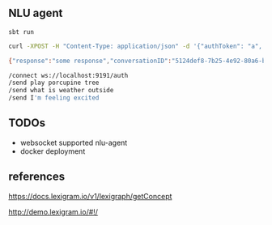 NLU agent 
-----------

```
sbt run
```

```bash
curl -XPOST -H "Content-Type: application/json" -d '{"authToken": "a", "correlationID": "c494cc73-371c-4efa-845c-8727cd9b6079", "msgTimestamp": "2017-11-30T01:54:41.802", "name": "some name", "passthrough": null, "userID": "userID", "loyalty": 0}' localhost:9191/auth 

{"response":"some response","conversationID":"5124def8-7b25-4e92-80a6-b179096beac7","passthrough":{"userToken":"user-token","authToken":"auth","chatbotVersion":"1.0","contents":"welcome to nlu","clientChannel":"channel"},"msgTimestamp":"2017-11-30T01:57:10.725","correlationID":"c494cc73-371c-4efa-845c-8727cd9b6079"}
```

```bash
/connect ws://localhost:9191/auth
/send play porcupine tree
/send what is weather outside
/send I'm feeling excited
```

TODOs
-----

- websocket supported nlu-agent
- docker deployment


references
----------

https://docs.lexigram.io/v1/lexigraph/getConcept

http://demo.lexigram.io/#!/

